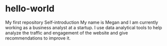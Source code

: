 # hello-world
My first repository
Self-introduction
My name is Megan and I am currently working as a business analyst at a startup. I use data analytical tools to help analyze the traffic and engagement of the website and give recommendations to improve it. 
